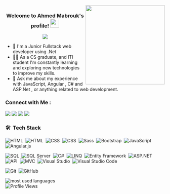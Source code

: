
<img width="250" align="right" src="https://c.tenor.com/_DOBjnGspYAAAAAM/code-coding.gif">

<h3 align="center">
  Welcome to Ahmed Mabrouk's profile!
  <img src="https://media.giphy.com/media/hvRJCLFzcasrR4ia7z/giphy.gif" width="28">
</h3>

<!-- Typing SVG by DenverCoder1 - https://github.com/DenverCoder1/readme-typing-svg -->
<p align="center">
  <a href="https://github.com/DenverCoder1/readme-typing-svg"><img src="https://readme-typing-svg.herokuapp.com/?lines=Full-stack%20.Net%20web%20developer;Always%20learning%20new%20things&font=Fira%20Code&center=true&width=440&height=45&color=f75c7e&vCenter=true&size=22"></a>
</p> 

- 🏢 I'm a Junior Fullstack web developer using .Net 
- 👨‍💻 As a CS graduate, and ITI student I'm constantly learning and exploring new technologies to improve my skills.
- 💬 Ask me about my experience with JavaScript, Angular , C# and ASP.Net , or anything related to web development.



### Connect with Me :

<a href="https://www.linkedin.com/in/ahmed-mabrouk-ahmed181999/" target="_blank"><img src="https://img.shields.io/badge/-Ahmed%20Mabrouk-0077B5?style=for-the-badge&logo=Linkedin&logoColor=white"/></a>
<a href="https://www.facebook.com/profile.php?id=100011418333372" target="_blank"><img src="https://img.shields.io/badge/-Ahmed%20Mabrouk-%231877F2.svg?style=for-the-badge&logo=Facebook&logoColor=white"/></a>
<a href="https://wa.me/+201015212053" target="_blank"><img src="https://img.shields.io/badge/-Ahmed%20Mabrouk-25D366?style=for-the-badge&logo=WhatsApp&logoColor=white"/></a>
<a href="mailto:ahmdmbrwk80@gmail.com" target="_blank"><img src="https://img.shields.io/badge/-Ahmed%20Mabrouk-EA2328?style=for-the-badge&logo=Gmail&logoColor=red"/></a>





### 🛠 &nbsp;Tech Stack

![HTML](https://img.shields.io/badge/-HTML-05122A?style=flat&logo=HTML5)&nbsp;
<img src="https://img.shields.io/badge/-HTML5-05122A?style=flat&logo=html5" alt="HTML">&nbsp;
![CSS](https://img.shields.io/badge/-CSS-05122A?style=flat&logo=CSS3&logoColor=1572B6)&nbsp;
<img src="https://img.shields.io/badge/-CSS3-05122A?style=flat&logo=css3" alt="CSS">&nbsp;
![Sass](https://img.shields.io/badge/-Sass-05122A?style=flat&logo=sass)&nbsp;
![Bootstrap](https://img.shields.io/badge/-Bootstrap-05122A?style=flat&logo=bootstrap&logoColor=563D7C)&nbsp;
![JavaScript](https://img.shields.io/badge/-JavaScript-05122A?style=flat&logo=javascript)&nbsp;
![Angular.js](https://img.shields.io/badge/-Angular-05122A?style=flat&logo=angular)&nbsp;

<img src="https://img.shields.io/badge/-SQL-05122A?style=flat&logo=microsoft%20sql%20server&logoColor=CC2927" alt="SQL">&nbsp;
<img src="https://img.shields.io/badge/-SQL%20Server-05122A?style=flat&logo=microsoft%20sql%20server&logoColor=CC2927" alt="SQL Server">&nbsp;
<img src="https://img.shields.io/badge/c%23-05122A?style=flat&logo=c-sharp&logoColor=5C2D91" alt="C#">&nbsp;
<img src="https://img.shields.io/badge/-LINQ-05122A?style=flat&logo=.NET&logoColor=512BD4" alt="LINQ">&nbsp;
<img src="https://img.shields.io/badge/-Entity%20Framework-05122A?style=flat&logo=.NET&logoColor=512BD4" alt="Entity Framework">&nbsp;
<img src="https://img.shields.io/badge/-ASP.NET-05122A?style=flat&logo=dotnet&logoColor=512BD4" alt="ASP.NET">&nbsp;
<img src="https://img.shields.io/badge/-API-05122A?style=flat&logo=dotnet&logoColor=512BD4" alt="API">&nbsp;
<img src="https://img.shields.io/badge/-MVC-05122A?style=flat&logo=dotnet&logoColor=512BD4" alt="MVC">&nbsp;
<img src="https://img.shields.io/badge/-Visual%20Studio-05122A?style=flat&logo=visual%20studio&logoColor=5C2D91" alt="Visual Studio">&nbsp;
![Visual Studio Code](https://img.shields.io/badge/-Visual%20Studio%20Code-05122A?style=flat&logo=visual-studio-code&logoColor=007ACC)&nbsp;

![Git](https://img.shields.io/badge/-Git-05122A?style=flat&logo=git)&nbsp;
![GitHub](https://img.shields.io/badge/-GitHub-05122A?style=flat&logo=github)&nbsp;









<img align="left" src="https://github-readme-stats.vercel.app/api/top-langs?username=ahmdmbrwk80&show_icons=true&locale=en&layout=compact&theme=radical" alt="most used languages" />
<br>
<img src="https://komarev.com/ghpvc/?username=ahmdmbrwk80&style=for-the-badge" alt="Profile Views">

